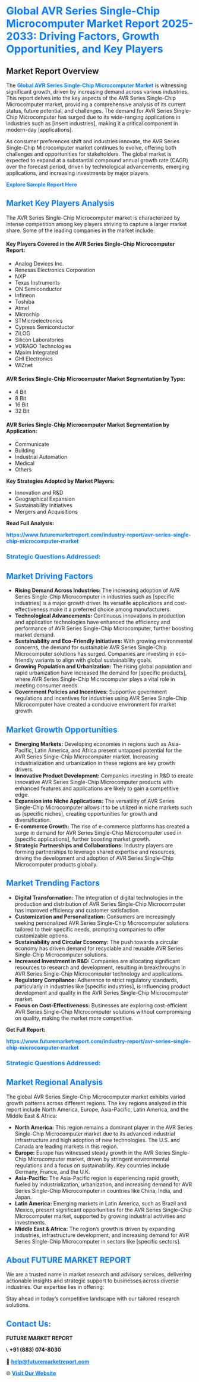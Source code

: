 <h1 style="color: #007BFF;">Global AVR Series Single-Chip Microcomputer Market Report 2025-2033: Driving Factors, Growth Opportunities, and Key Players</h1>

<section id="overview">
<h2>Market Report Overview</h2>
<p>The <a href="https://www.futuremarketreport.com/industry-report/avr-series-single-chip-microcomputer-market" style="color: #007BFF; text-decoration: none;"><strong>Global AVR Series Single-Chip Microcomputer Market</strong></a> is witnessing significant growth, driven by increasing demand across various industries. This report delves into the key aspects of the AVR Series Single-Chip Microcomputer market, providing a comprehensive analysis of its current status, future potential, and challenges. The demand for AVR Series Single-Chip Microcomputer has surged due to its wide-ranging applications in industries such as [insert industries], making it a critical component in modern-day [applications].</p>
<p>As consumer preferences shift and industries innovate, the AVR Series Single-Chip Microcomputer market continues to evolve, offering both challenges and opportunities for stakeholders. The global market is expected to expand at a substantial compound annual growth rate (CAGR) over the forecast period, driven by technological advancements, emerging applications, and increasing investments by major players.</p>
</section>

<section id="overview">
<p><a href="https://www.futuremarketreport.com/request-sample/reportId=75630" style="color: #007BFF; text-decoration: none;"><strong>Explore Sample Report Here</strong></a></p>
</section>

<section id="key-players">
<h2 style="color: #007BFF;">Market Key Players Analysis</h2>
<p>The AVR Series Single-Chip Microcomputer market is characterized by intense competition among key players striving to capture a larger market share. Some of the leading companies in the market include:</p>
<h4>Key Players Covered in the AVR Series Single-Chip Microcomputer Report:</h4>
<ul><li>Analog Devices Inc.</li><li>Renesas Electronics Corporation</li><li>NXP</li><li>Texas Instruments</li><li>ON Semiconductor</li><li>Infineon</li><li>Toshiba</li><li>Atmel</li><li>Microchip</li><li>STMicroelectronics</li><li>Cypress Semiconductor</li><li>ZiLOG</li><li>Silicon Laboratories</li><li>VORAGO Technologies</li><li>Maxim Integrated</li><li>GHI Electronics</li><li>WIZnet</li></ul>
<h4>AVR Series Single-Chip Microcomputer Market Segmentation by Type:</h4>
<ul><li>4 Bit</li><li>8 Bit</li><li>16 Bit</li><li>32 Bit</li></ul>

<h4>AVR Series Single-Chip Microcomputer Market Segmentation by Application:</h4>
<ul><li>Communicate</li><li>Building</li><li>Industrial Automation</li><li>Medical</li><li>Others</li></ul>
<p><strong>Key Strategies Adopted by Market Players:</strong></p>
<ul>
<li>Innovation and R&D</li>
<li>Geographical Expansion</li>
<li>Sustainability Initiatives</li>
<li>Mergers and Acquisitions</li>
</ul>
</section>

<section>
<p><strong>Read Full Analysis: </strong></p><a href="https://www.futuremarketreport.com/industry-report/avr-series-single-chip-microcomputer-market" style="color: #007BFF; text-decoration: none;"><strong>https://www.futuremarketreport.com/industry-report/avr-series-single-chip-microcomputer-market</strong></a>
<h3 style="color: #007BFF;">Strategic Questions Addressed:</h3>
</section>

<section id="driving-factors">
<h2 style="color: #007BFF;">Market Driving Factors</h2>
<ul>
<li><strong>Rising Demand Across Industries:</strong> The increasing adoption of AVR Series Single-Chip Microcomputer in industries such as [specific industries] is a major growth driver. Its versatile applications and cost-effectiveness make it a preferred choice among manufacturers.</li>
<li><strong>Technological Advancements:</strong> Continuous innovations in production and application technologies have enhanced the efficiency and performance of AVR Series Single-Chip Microcomputer, further boosting market demand.</li>
<li><strong>Sustainability and Eco-Friendly Initiatives:</strong> With growing environmental concerns, the demand for sustainable AVR Series Single-Chip Microcomputer solutions has surged. Companies are investing in eco-friendly variants to align with global sustainability goals.</li>
<li><strong>Growing Population and Urbanization:</strong> The rising global population and rapid urbanization have increased the demand for [specific products], where AVR Series Single-Chip Microcomputer plays a vital role in meeting consumer needs.</li>
<li><strong>Government Policies and Incentives:</strong> Supportive government regulations and incentives for industries using AVR Series Single-Chip Microcomputer have created a conducive environment for market growth.</li>
</ul>
</section>

<section id="growth-opportunities">
<h2 style="color: #007BFF;">Market Growth Opportunities</h2>
<ul>
<li><strong>Emerging Markets:</strong> Developing economies in regions such as Asia-Pacific, Latin America, and Africa present untapped potential for the AVR Series Single-Chip Microcomputer market. Increasing industrialization and urbanization in these regions are key growth drivers.</li>
<li><strong>Innovative Product Development:</strong> Companies investing in R&D to create innovative AVR Series Single-Chip Microcomputer products with enhanced features and applications are likely to gain a competitive edge.</li>
<li><strong>Expansion into Niche Applications:</strong> The versatility of AVR Series Single-Chip Microcomputer allows it to be utilized in niche markets such as [specific niches], creating opportunities for growth and diversification.</li>
<li><strong>E-commerce Growth:</strong> The rise of e-commerce platforms has created a surge in demand for AVR Series Single-Chip Microcomputer used in [specific applications], further boosting market growth.</li>
<li><strong>Strategic Partnerships and Collaborations:</strong> Industry players are forming partnerships to leverage shared expertise and resources, driving the development and adoption of AVR Series Single-Chip Microcomputer products globally.</li>
</ul>
</section>

<section id="trending-factors">
<h2 style="color: #007BFF;">Market Trending Factors</h2>
<ul>
<li><strong>Digital Transformation:</strong> The integration of digital technologies in the production and distribution of AVR Series Single-Chip Microcomputer has improved efficiency and customer satisfaction.</li>
<li><strong>Customization and Personalization:</strong> Consumers are increasingly seeking personalized AVR Series Single-Chip Microcomputer solutions tailored to their specific needs, prompting companies to offer customizable options.</li>
<li><strong>Sustainability and Circular Economy:</strong> The push towards a circular economy has driven demand for recyclable and reusable AVR Series Single-Chip Microcomputer solutions.</li>
<li><strong>Increased Investment in R&D:</strong> Companies are allocating significant resources to research and development, resulting in breakthroughs in AVR Series Single-Chip Microcomputer technology and applications.</li>
<li><strong>Regulatory Compliance:</strong> Adherence to strict regulatory standards, particularly in industries like [specific industries], is influencing product development and quality in the AVR Series Single-Chip Microcomputer market.</li>
<li><strong>Focus on Cost-Effectiveness:</strong> Businesses are exploring cost-efficient AVR Series Single-Chip Microcomputer solutions without compromising on quality, making the market more competitive.</li>
</ul>
</section>

<section>
<p><strong>Get Full Report: </strong></p><a href="https://www.futuremarketreport.com/industry-report/avr-series-single-chip-microcomputer-market" style="color: #007BFF; text-decoration: none;"><strong>https://www.futuremarketreport.com/industry-report/avr-series-single-chip-microcomputer-market</strong></a>
<h3 style="color: #007BFF;">Strategic Questions Addressed:</h3>
</section>


<section id="regional-analysis">
<h2 style="color: #007BFF;">Market Regional Analysis</h2>
<p>The global AVR Series Single-Chip Microcomputer market exhibits varied growth patterns across different regions. The key regions analyzed in this report include North America, Europe, Asia-Pacific, Latin America, and the Middle East & Africa:</p>
<ul>
<li><strong>North America:</strong> This region remains a dominant player in the AVR Series Single-Chip Microcomputer market due to its advanced industrial infrastructure and high adoption of new technologies. The U.S. and Canada are leading markets in this region.</li>
<li><strong>Europe:</strong> Europe has witnessed steady growth in the AVR Series Single-Chip Microcomputer market, driven by stringent environmental regulations and a focus on sustainability. Key countries include Germany, France, and the U.K.</li>
<li><strong>Asia-Pacific:</strong> The Asia-Pacific region is experiencing rapid growth, fueled by industrialization, urbanization, and increasing demand for AVR Series Single-Chip Microcomputer in countries like China, India, and Japan.</li>
<li><strong>Latin America:</strong> Emerging markets in Latin America, such as Brazil and Mexico, present significant opportunities for the AVR Series Single-Chip Microcomputer market, supported by growing industrial activities and investments.</li>
<li><strong>Middle East & Africa:</strong> The region’s growth is driven by expanding industries, infrastructure development, and increasing demand for AVR Series Single-Chip Microcomputer in sectors like [specific sectors].</li>
</ul>
</section>

<footer>
<h2 style="color: #007BFF;">About FUTURE MARKET REPORT</h2>
<p>We are a trusted name in market research and advisory services, delivering actionable insights and strategic support to businesses across diverse industries. Our expertise lies in offering:</p>

<p>Stay ahead in today’s competitive landscape with our tailored research solutions.</p>

<h2 style="color: #007BFF;">Contact Us:</h2>
<p><strong>FUTURE MARKET REPORT</strong></p>
<p>📞 <strong>+91 (883) 074-8030</strong></p>
<p>📧 <strong><a href="mailto:help@futuremarketreport.com" style="color: #007BFF;">help@futuremarketreport.com</a></strong></p>
<p>🌐 <strong><a href="https://www.futuremarketreport.com/" style="color: #007BFF;">Visit Our Website</a></strong></p>
</footer>